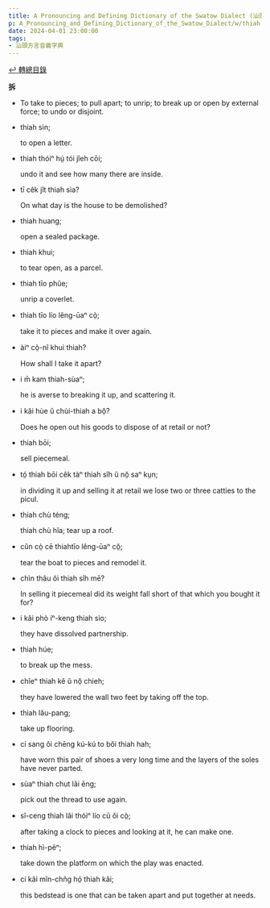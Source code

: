 ```yaml
---
title: A Pronouncing and Defining Dictionary of the Swatow Dialect (汕頭方言音義字典) / thiah
p: A_Pronouncing_and_Defining_Dictionary_of_the_Swatow_Dialect/w/thiah
date: 2024-04-01 23:00:00
tags: 
- 汕頭方言音義字典
---
```


[↩️ 轉總目錄](/A_Pronouncing_and_Defining_Dictionary_of_the_Swatow_Dialect)


**拆**
- To take to pieces; to pull apart; to unrip; to break up or open by external force; to undo or disjoint.

- thiah sìn;

  to open a letter.

- thiah thóiⁿ hṳ́ tói jîeh cōi;

  undo it and see how many there are inside.

- tī cêk jît thiah sìa?

  On what day is the house to be demolished?

- thiah huang;

  open a sealed package.

- thiah khui;

  to tear open, as a parcel.

- thiah tīo phŭe;

  unrip a coverlet.

- thiah tīo lío lêng-ūaⁿ cò̤;

  take it to pieces and make it over again.

- àiⁿ cò̤-nî khui thiah?

  How shall I take it apart?

- i m̄ kam thiah-sùaⁿ;

  he is averse to breaking it up, and scattering it.

- i kâi hùe ŭ chùi-thiah a bô̤?

  Does he open out his goods to dispose of at retail or not?

- thiah bōi;

  sell piecemeal.

- tó̤ thiah bōi cêk tàⁿ thiah sîh ŭ nŏ̤ saⁿ kṳn;

  in dividing it up and selling it at retail we lose two or three catties to the picul.

- thiah chù téng;

  thiah chù hĭa; tear up a roof.

- cûn cò̤ cē thiahtīo lêng-ūaⁿ cŏ̤;

  tear the boat to pieces and remodel it.

- chìn thâu ŏi thiah sîh mē?

  In selling it piecemeal did its weight fall short of that which you bought it for?

- i kâi phò íⁿ-keng thiah sìo;

  they have dissolved partnership.

- thiah húe;

  to break up the mess.

- chîeⁿ thiah kĕ ŭ nŏ̤ chieh;

  they have lowered the wall two feet by taking off the top.

- thiah lău-pang;

  take up flooring.

- cí sang ôi chēng kú-kú to bŏi thiah hah;

  have worn this pair of shoes a very long time and the layers of the soles have never parted.

- sùaⁿ thiah chut lâi ēng;

  pick out the thread to use again.

- sî-ceng thiah lâi thóiⁿ lío cū ŏi cò̤;

  after taking a clock to pieces and looking at it, he can make one.

- thiah hì-pêⁿ;

  take down the  platform on which the play was enacted.

- cí kâi mîn-chn̂g hó̤ thiah kâi;

  this bedstead is one that can be taken apart and put together at needs.